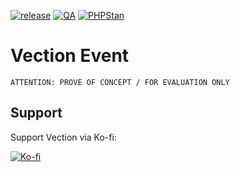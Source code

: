 [![release](https://img.shields.io/github/v/release/Vection-Framework/Vection?include_prereleases&style=for-the-badge)](https://img.shields.io/github/v/release/Vection-Framework/Vection?include_prereleases)
[![QA](https://img.shields.io/github/workflow/status/Vection-Framework/Vection/QA?label=QA&style=for-the-badge)](https://github.com/Vection-Framework/Vection/actions)
[![PHPStan](https://img.shields.io/badge/PHPStan-level%206-blueviolet.svg?style=for-the-badge)](https://phpstan.org)

# Vection Event

~~~
ATTENTION: PROVE OF CONCEPT / FOR EVALUATION ONLY
~~~

## Support

Support Vection via Ko-fi:

[![Ko-fi](https://cdn.ko-fi.com/cdn/kofi3.png)](https://ko-fi.com/vection)
